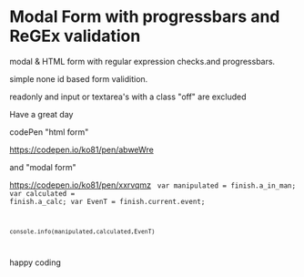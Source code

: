 # Modal Form with progressbars and ReGEx validation
modal & HTML form with regular expression checks.and progressbars.

simple none id based form validition.

readonly and input or textarea's with a class "off" are excluded

Have a great day

codePen "html form"

https://codepen.io/ko81/pen/abweWre

and "modal form"

https://codepen.io/ko81/pen/xxrvqmz
<code>
    var manipulated = finish.a_in_man;
    var calculated = finish.a_calc;
    var EvenT = finish.current.event;
                         
    console.info(manipulated,calculated,EvenT)
</code>

happy coding
